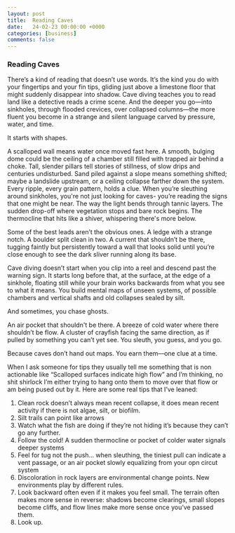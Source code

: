 ```yaml
---
layout: post
title:  Reading Caves
date:   24-02-23 00:00:00 +0000
categories: [business]
comments: false
---
```


### Reading Caves

There’s a kind of reading that doesn’t use words. It’s the kind you do with your fingertips and your fin tips, gliding just above a limestone floor that might suddenly disappear into shadow.
Cave diving teaches you to read land like a detective reads a crime scene. And the deeper you go—into sinkholes, through flooded crevices, over collapsed columns—the more fluent you become in a strange and silent language carved by pressure, water, and time.

It starts with shapes.

A scalloped wall means water once moved fast here. A smooth, bulging dome could be the ceiling of a chamber still filled with trapped air behind a choke. Tall, slender pillars tell stories of stillness, of slow drips and centuries undisturbed. Sand piled against a slope means something shifted; maybe a landslide upstream, or a ceiling collapse farther down the system. Every ripple, every grain pattern, holds a clue.
When you’re sleuthing around sinkholes, you're not just looking for caves- you’re reading the signs that one might be near. The way the light bends through tannic layers. The sudden drop-off where vegetation stops and bare rock begins. The thermocline that hits like a shiver, whispering there's more below.

Some of the best leads aren’t the obvious ones. A ledge with a strange notch. A boulder split clean in two. A current that shouldn’t be there, tugging faintly but persistently toward a wall that looks solid until you’re close enough to see the dark sliver running along its base.

Cave diving doesn’t start when you clip into a reel and descend past the warning sign. It starts long before that, at the surface, at the edge of a sinkhole, floating still while your brain works backwards from what you see to what it means. You build mental maps of unseen systems, of possible chambers and vertical shafts and old collapses sealed by silt.

And sometimes, you chase ghosts.

An air pocket that shouldn't be there. A breeze of cold water where there shouldn’t be flow. A cluster of crayfish facing the same direction, as if pulled by something you can’t yet see. You sleuth, you guess, and you go.

Because caves don’t hand out maps. You earn them—one clue at a time.

When I ask someone for tips they usually tell me something that is non actionable like “Scalloped surfaces indicate high flow” and I’m thinking, no shit shirlock I’m either trying to hang onto them to move over that flow or am being pused out by it. Here are some real tips that I’ve leaned:

1. Clean rock doesn’t always mean recent collapse, it does mean recent activity if there is not algae, silt, or biofilm.
2. Silt trails can point like arrows 
3. Watch what the fish are doing if they’re not hiding it’s because they can’t go any further.
4. Follow the cold! A sudden thermocline or pocket of colder water  signals deeper systems
5. Feel for tug not the push… when sleuthing, the tiniest pull can indicate a vent passage, or an air pocket slowly equalizing from your opn circut system
6. Discoloration in rock layers are environmental change points. New environments play by different rules.
7. Look backward often even if it makes you feel small. The terrain often makes more sense in reverse: shadows become clearings, small slopes become cliffs, and flow lines make more sense once you’ve passed them.
8. Look up.

